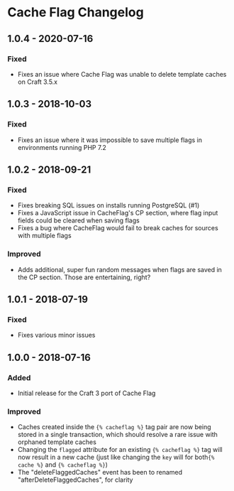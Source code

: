 # Cache Flag Changelog

## 1.0.4 - 2020-07-16
### Fixed
- Fixes an issue where Cache Flag was unable to delete template caches on Craft 3.5.x

## 1.0.3 - 2018-10-03
### Fixed
- Fixes an issue where it was impossible to save multiple flags in environments running PHP 7.2

## 1.0.2 - 2018-09-21
### Fixed
- Fixes breaking SQL issues on installs running PostgreSQL (#1)
- Fixes a JavaScript issue in CacheFlag's CP section, where flag input fields could be cleared when saving flags
- Fixes a bug where CacheFlag would fail to break caches for sources with multiple flags
### Improved
- Adds additional, super fun random messages when flags are saved in the CP section. Those are entertaining, right?

## 1.0.1 - 2018-07-19
### Fixed
- Fixes various minor issues

## 1.0.0 - 2018-07-16
### Added
- Initial release for the Craft 3 port of Cache Flag
### Improved
- Caches created inside the `{% cacheflag %}` tag pair are now being stored in a single transaction, which should resolve a rare issue with orphaned template caches
- Changing the `flagged` attribute for an existing `{% cacheflag %}` tag will now result in a new cache (just like changing the `key` will for both`{% cache %}` and `{% cacheflag %}`)
- The "deleteFlaggedCaches" event has been to renamed "afterDeleteFlaggedCaches", for clarity
